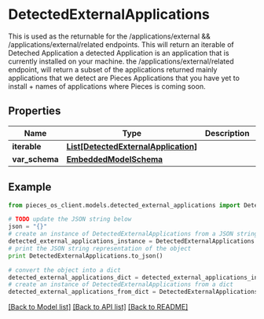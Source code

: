 # DetectedExternalApplications

This is used as the returnable for the /applications/external && /applications/external/related endpoints.  This will return an iterable of Deteched Application a detected Application is an application that is currently installed on your machine.  the /applications/external/related endpoint, will return a subset of the applications returned mainly applications that we detect are Pieces Applications that you have yet to install + names of applications where Pieces is coming soon.

## Properties
Name | Type | Description | Notes
------------ | ------------- | ------------- | -------------
**iterable** | [**List[DetectedExternalApplication]**](DetectedExternalApplication.md) |  | 
**var_schema** | [**EmbeddedModelSchema**](EmbeddedModelSchema.md) |  | [optional] 

## Example

```python
from pieces_os_client.models.detected_external_applications import DetectedExternalApplications

# TODO update the JSON string below
json = "{}"
# create an instance of DetectedExternalApplications from a JSON string
detected_external_applications_instance = DetectedExternalApplications.from_json(json)
# print the JSON string representation of the object
print DetectedExternalApplications.to_json()

# convert the object into a dict
detected_external_applications_dict = detected_external_applications_instance.to_dict()
# create an instance of DetectedExternalApplications from a dict
detected_external_applications_from_dict = DetectedExternalApplications.from_dict(detected_external_applications_dict)
```
[[Back to Model list]](../README.md#documentation-for-models) [[Back to API list]](../README.md#documentation-for-api-endpoints) [[Back to README]](../README.md)


